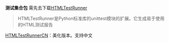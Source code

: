**测试集合包**
需先去下载[HTMLTestRunner](http://tungwaiyip.info/software/HTMLTestRunner.html)
>HTMLTestRunner是Python标准库的unittest模块的扩展。它生成易于使用的HTML测试报告

[HTMLTestRunnerCN](https://github.com/findyou/HTMLTestRunnerCN)：美化版本。支持中文